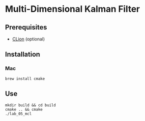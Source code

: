 # Multi-Dimensional Kalman Filter

## Prerequisites

* [CLion](https://www.jetbrains.com/clion) (optional)

## Installation

### Mac
```shell
brew install cmake
```

## Use

```shell
mkdir build && cd build
cmake .. && cmake
./lab_05_mcl
```
